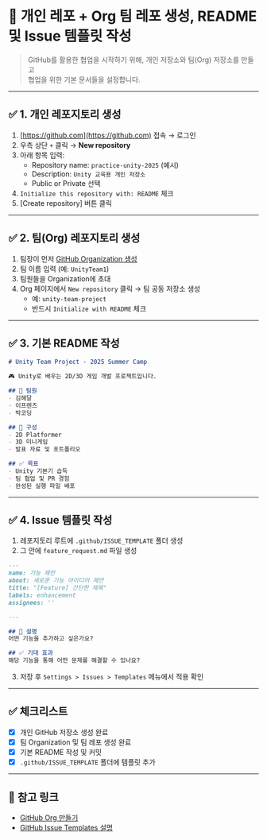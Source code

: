 # 📁 개인 레포 + Org 팀 레포 생성, README 및 Issue 템플릿 작성

> GitHub를 활용한 협업을 시작하기 위해, 개인 저장소와 팀(Org) 저장소를 만들고  
> 협업을 위한 기본 문서들을 설정합니다.

---

## ✅ 1. 개인 레포지토리 생성

1. [https://github.com](https://github.com) 접속 → 로그인
2. 우측 상단 `+` 클릭 → **New repository**
3. 아래 항목 입력:
   - Repository name: `practice-unity-2025` (예시)
   - Description: `Unity 교육용 개인 저장소`
   - Public or Private 선택
4. `Initialize this repository with: README` 체크
5. [Create repository] 버튼 클릭

---

## ✅ 2. 팀(Org) 레포지토리 생성

1. 팀장이 먼저 [GitHub Organization 생성](https://github.com/organizations/new)
2. 팀 이름 입력 (예: `UnityTeam1`)
3. 팀원들을 Organization에 초대
4. Org 페이지에서 `New repository` 클릭 → 팀 공동 저장소 생성
   - 예: `unity-team-project`
   - 반드시 `Initialize with README` 체크

---

## ✅ 3. 기본 README 작성

```markdown
# Unity Team Project - 2025 Summer Camp

🎮 Unity로 배우는 2D/3D 게임 개발 프로젝트입니다.

## 📌 팀원
- 김해달
- 이프렌즈
- 박코딩

## 📂 구성
- 2D Platformer
- 3D 미니게임
- 발표 자료 및 포트폴리오

## ✅ 목표
- Unity 기본기 습득
- 팀 협업 및 PR 경험
- 완성된 실행 파일 배포
```

---

## ✅ 4. Issue 템플릿 작성

1. 레포지토리 루트에 `.github/ISSUE_TEMPLATE` 폴더 생성
2. 그 안에 `feature_request.md` 파일 생성

```markdown
---
name: 기능 제안
about: 새로운 기능 아이디어 제안
title: "[Feature] 간단한 제목"
labels: enhancement
assignees: ''

---

## 📌 설명
어떤 기능을 추가하고 싶은가요?

## ✅ 기대 효과
해당 기능을 통해 어떤 문제를 해결할 수 있나요?
```

3. 저장 후 `Settings > Issues > Templates` 메뉴에서 적용 확인

---

## ✅ 체크리스트

- [x] 개인 GitHub 저장소 생성 완료
- [x] 팀 Organization 및 팀 레포 생성 완료
- [x] 기본 README 작성 및 커밋
- [x] `.github/ISSUE_TEMPLATE` 폴더에 템플릿 추가

---

## 📎 참고 링크

- [GitHub Org 만들기](https://github.com/organizations/new)
- [GitHub Issue Templates 설명](https://docs.github.com/en/issues/using-issues/creating-issue-templates-for-your-repository)
